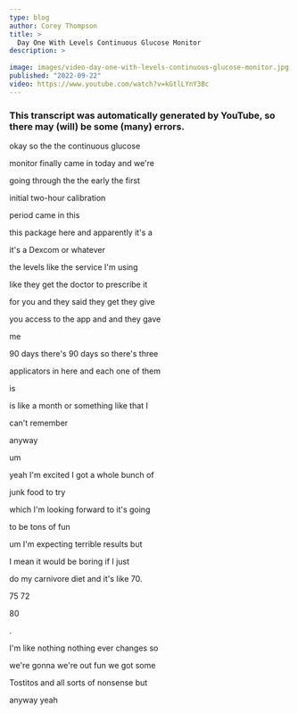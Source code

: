 ```yaml
---
type: blog
author: Corey Thompson
title: >
  Day One With Levels Continuous Glucose Monitor
description: >
  
image: images/video-day-one-with-levels-continuous-glucose-monitor.jpg
published: "2022-09-22"
video: https://www.youtube.com/watch?v=kGtlLYnY3Bc
---
```

### This transcript was automatically generated by YouTube, so there may (will) be some (many) errors.

okay so the the continuous glucose

monitor finally came in today and we&#39;re

going through the the early the first

initial two-hour calibration

period came in this

this package here and apparently it&#39;s a

it&#39;s a Dexcom or whatever

the levels like the service I&#39;m using

like they get the doctor to prescribe it

for you and they said they get they give

you access to the app and and they gave

me

90 days there&#39;s 90 days so there&#39;s three

applicators in here and each one of them

is

is like a month or something like that I

can&#39;t remember

anyway

um

yeah I&#39;m excited I got a whole bunch of

junk food to try

which I&#39;m looking forward to it&#39;s going

to be tons of fun

um I&#39;m expecting terrible results but

I mean it would be boring if I just

do my carnivore diet and it&#39;s like 70.

75 72

80

.





I&#39;m like nothing nothing ever changes so

we&#39;re gonna we&#39;re out fun we got some

Tostitos and all sorts of nonsense but

anyway yeah
